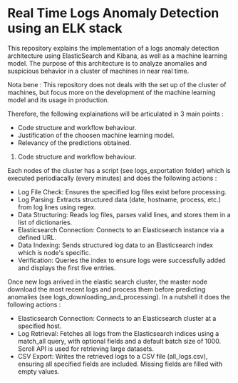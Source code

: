 # Real Time Logs Anomaly Detection using an ELK stack
This repository explains the implementation of a logs anomaly detection architecture using ElasticSearch and Kibana, as well as a machine learning model. The purpose of this architecture is to analyze anomalies and suspicious behavior in a cluster of machines in near real time.

Nota bene : This repository does not deals with the set up of the cluster of machines, but focus more on the development of the machine learning model and its usage in production. 

Therefore, the following explainations will be articulated in 3 main points : 
* Code structure and workflow behaviour.
* Justification of the choosen machine learning model.
* Relevancy of the predictions obtained.

1. Code structure and workflow behaviour.

Each nodes of the cluster has a script (see logs_exportation folder) which is executed periodiacally (every minutes) and does the following actions :
* Log File Check: Ensures the specified log files exist before processing.
* Log Parsing: Extracts structured data (date, hostname, process, etc.) from log lines using regex.
* Data Structuring: Reads log files, parses valid lines, and stores them in a list of dictionaries.
* Elasticsearch Connection: Connects to an Elasticsearch instance via a defined URL.
* Data Indexing: Sends structured log data to an Elasticsearch index which is node's specific.
* Verification: Queries the index to ensure logs were successfully added and displays the first five entries.

Once new logs arrived in the elastic search cluster, the master node download the most recent logs and process them before predicting anomalies (see logs_downloading_and_processing). In a nutshell it does the following actions : 
* Elasticsearch Connection: Connects to an Elasticsearch cluster at a specified host.
* Log Retrieval: Fetches all logs from the Elasticsearch indices using a match_all query, with optional fields and a default batch size of 1000. Scroll API is used for retrieving large datasets.
* CSV Export: Writes the retrieved logs to a CSV file (all_logs.csv), ensuring all specified fields are included. Missing fields are filled with empty values.
